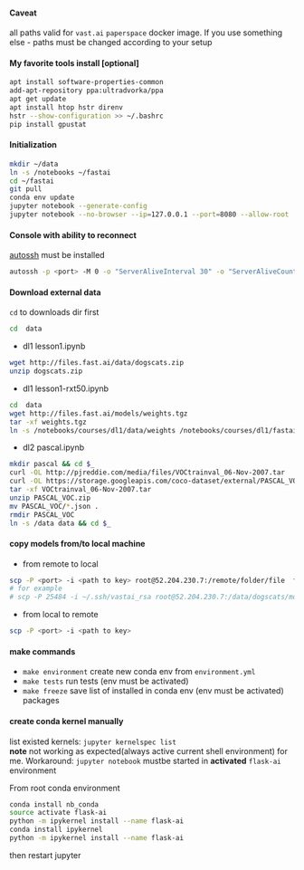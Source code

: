 #### Caveat
all paths valid for `vast.ai` `paperspace` docker image. If you use something else - paths must be changed according to your setup

#### My favorite tools install [optional]

```bash
apt install software-properties-common
add-apt-repository ppa:ultradvorka/ppa
apt get update
apt install htop hstr direnv
hstr --show-configuration >> ~/.bashrc
pip install gpustat
```
#### Initialization

```bash
mkdir ~/data
ln -s /notebooks ~/fastai
cd ~/fastai
git pull
conda env update
jupyter notebook --generate-config
jupyter notebook --no-browser --ip=127.0.0.1 --port=8080 --allow-root
```

#### Console with ability to reconnect
[autossh](https://www.everythingcli.org/ssh-tunnelling-for-fun-and-profit-autossh/) must be installed
```bash
autossh -p <port> -M 0 -o "ServerAliveInterval 30" -o "ServerAliveCountMax 3" -L 8080:localhost:8080 root@<ip>
```

#### Download external data
`cd` to downloads dir first
```bash
cd  data
```
* dl1 lesson1.ipynb
```bash
wget http://files.fast.ai/data/dogscats.zip
unzip dogscats.zip
```
* dl1 lesson1-rxt50.ipynb
```bash
cd  data
wget http://files.fast.ai/models/weights.tgz
tar -xf weights.tgz
ln -s /notebooks/courses/dl1/data/weights /notebooks/courses/dl1/fastai/weights
```
* dl2 pascal.ipynb
```bash
mkdir pascal && cd $_
curl -OL http://pjreddie.com/media/files/VOCtrainval_06-Nov-2007.tar
curl -OL https://storage.googleapis.com/coco-dataset/external/PASCAL_VOC.zip
tar -xf VOCtrainval_06-Nov-2007.tar
unzip PASCAL_VOC.zip
mv PASCAL_VOC/*.json .
rmdir PASCAL_VOC
ln -s /data data && cd $_
```

#### copy models from/to local machine

* from remote to local
```bash
scp -P <port> -i <path to key> root@52.204.230.7:/remote/folder/file  file
# for example
# scp -P 25484 -i ~/.ssh/vastai_rsa root@52.204.230.7:/data/dogscats/models/lession1-resnet34-2.pth lession1-resnet34-2.pth
```
* from local to remote
```bash
scp -P <port> -i <path to key>
```

#### make commands
* `make environment` create new conda env from `environment.yml`
* `make tests` run tests (env must be activated)
* `make freeze` save list of installed in conda env (env must be activated) packages


#### create conda kernel manually
list existed kernels: `jupyter kernelspec list`  
**note** not working as expected(always active current shell environment) for me. Workaround: `jupyter notebook` mustbe started in **activated** `flask-ai` environment

From root conda environment
```bash
conda install nb_conda
source activate flask-ai
python -m ipykernel install --name flask-ai
conda install ipykernel
python -m ipykernel install --name flask-ai
```
then restart jupyter  
